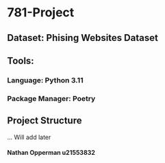 # 781-Project

## Dataset: Phising Websites Dataset

## Tools:
### Language: Python 3.11
### Package Manager: Poetry

## Project Structure
... Will add later

#### Nathan Opperman u21553832